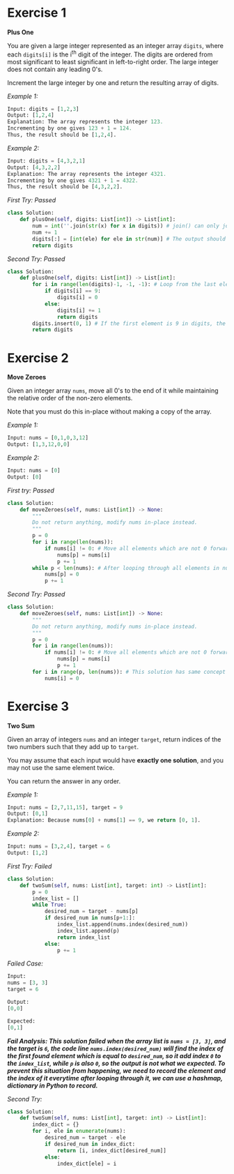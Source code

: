 # Exercise 1

**Plus One**

You are given a large integer represented as an integer array `digits`, where each `digits[i]` is the i<sup>th</sup> digit of the integer. The digits are ordered from most significant to least significant in left-to-right order. The large integer does not contain any leading 0's.

Increment the large integer by one and return the resulting array of digits.

_Example 1:_
```py
Input: digits = [1,2,3]
Output: [1,2,4]
Explanation: The array represents the integer 123.
Incrementing by one gives 123 + 1 = 124.
Thus, the result should be [1,2,4].
```

_Example 2:_
```py
Input: digits = [4,3,2,1]
Output: [4,3,2,2]
Explanation: The array represents the integer 4321.
Incrementing by one gives 4321 + 1 = 4322.
Thus, the result should be [4,3,2,2].
```

_First Try: Passed_
```py
class Solution:
    def plusOne(self, digits: List[int]) -> List[int]:
        num = int(''.join(str(x) for x in digits)) # join() can only join string variables, so we need to convert elements in digits to strings.
        num += 1
        digits[:] = [int(ele) for ele in str(num)] # The output should be integers so we need to convert strings to integers.
        return digits
```

_Second Try: Passed_
```py
class Solution:
    def plusOne(self, digits: List[int]) -> List[int]:
        for i in range(len(digits)-1, -1, -1): # Loop from the last element in digits.
            if digits[i] == 9: 
                digits[i] = 0
            else:
                digits[i] += 1
                return digits
        digits.insert(0, 1) # If the first element is 9 in digits, the element in index 0 will become 0, then we need to insert integer 1 in digits according to mathematical calculations.
        return digits
```

# Exercise 2

**Move Zeroes**

Given an integer array `nums`, move all 0's to the end of it while maintaining the relative order of the non-zero elements.

Note that you must do this in-place without making a copy of the array.

_Example 1:_
```py
Input: nums = [0,1,0,3,12]
Output: [1,3,12,0,0]
```

_Example 2:_
```py
Input: nums = [0]
Output: [0]
```

_First try: Passed_
```py
class Solution:
    def moveZeroes(self, nums: List[int]) -> None:
        """
        Do not return anything, modify nums in-place instead.
        """
        p = 0
        for i in range(len(nums)):
            if nums[i] != 0: # Move all elements which are not 0 forward.
                nums[p] = nums[i]
                p += 1
        while p < len(nums): # After looping through all elements in nums, p will point to the index where 0 starting from this index to the last index.
            nums[p] = 0
            p += 1
```

_Second Try: Passed_
```py
class Solution:
    def moveZeroes(self, nums: List[int]) -> None:
        """
        Do not return anything, modify nums in-place instead.
        """
        p = 0
        for i in range(len(nums)):
            if nums[i] != 0: # Move all elements which are not 0 forward.
                nums[p] = nums[i]
                p += 1
        for i in range(p, len(nums)): # This solution has same concept with the first one, but using a for loop.
            nums[i] = 0
```

# Exercise 3

**Two Sum**

Given an array of integers `nums` and an integer `target`, return indices of the two numbers such that they add up to `target`.

You may assume that each input would have **exactly one solution**, and you may not use the same element twice.

You can return the answer in any order.

_Example 1:_
```py
Input: nums = [2,7,11,15], target = 9
Output: [0,1]
Explanation: Because nums[0] + nums[1] == 9, we return [0, 1].
```

_Example 2:_
```py
Input: nums = [3,2,4], target = 6
Output: [1,2]
```

_First Try: Failed_
```py
class Solution:
    def twoSum(self, nums: List[int], target: int) -> List[int]:
        p = 0
        index_list = []
        while True:
            desired_num = target - nums[p]
            if desired_num in nums[p+1:]:
                index_list.append(nums.index(desired_num))
                index_list.append(p)
                return index_list
            else:
                p += 1
```

_Failed Case:_
```py
Input:
nums = [3, 3]
target = 6

Output:
[0,0]

Expected:
[0,1]
```
_**Fail Analysis: This solution failed when the array list is `nums = [3, 3]`, and the target is `6`, the code line `nums.index(desired_num)` will find the index of the first found element which is equal to `desired_num`, so it add index `0` to the `index_list`, while `p` is also `0`, so the output is not what we expected. To prevent this situation from happening, we need to record the element and the index of it everytime after looping through it, we can use a hashmap, dictionary in Python to record.**_

_Second Try:_
```py
class Solution:
    def twoSum(self, nums: List[int], target: int) -> List[int]:
        index_dict = {}
        for i, ele in enumerate(nums):
            desired_num = target - ele
            if desired_num in index_dict:
                return [i, index_dict[desired_num]]
            else:
                index_dict[ele] = i
```
